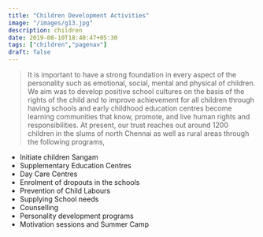 ```yaml
---
title: "Children Development Activities"
image: "/images/g13.jpg"
description: children
date: 2019-08-10T18:40:47+05:30
tags: ["children","pagenav"]
draft: false
---
```


> It is important to have a strong foundation in every aspect of the personality such as emotional, social, mental and physical of children. We aim was to develop positive school cultures on the basis of the rights of the child and to improve achievement for all children through having schools and early childhood education centres become learning communities that know, promote, and live human rights and responsibilities. At present, our trust reaches out around 1200 children in the slums of north Chennai as well as rural areas through the following programs,
 
 - Initiate children Sangam
 - Supplementary Education Centres
 - Day Care Centres
 - Enrolment of dropouts in the schools
 - Prevention of Child Labours
 - Supplying School needs
 - Counselling
 - Personality development programs
 - Motivation sessions and Summer Camp
